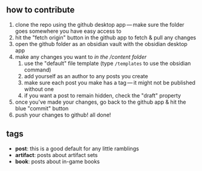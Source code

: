 ## how to contribute
1. clone the repo using the github desktop app — make sure the folder goes somewhere you have easy access to
2. hit the "fetch origin" button in the github app to fetch & pull any changes
3. open the github folder as an obsidian vault with the obsidian desktop app
4. make any changes you want to *in the /content folder*
	1. use the "default" file template (type `/templates` to use the obsidian command)
	2. add yourself as an author to any posts you create
	3. make sure each post you make has a tag — it might not be published without one
	4. if you want a post to remain hidden, check the "draft" property
5. once you've made your changes, go back to the github app & hit the blue "commit" button
6. push your changes to github! all done!

## tags
- **post**: this is a good default for any little ramblings
- **artifact**: posts about artifact sets
- **book**: posts about in-game books